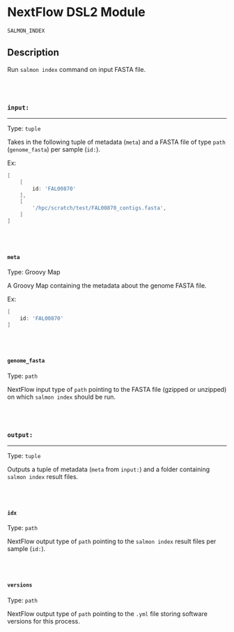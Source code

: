 # NextFlow DSL2 Module

```bash
SALMON_INDEX
```

## Description

Run `salmon index` command on input FASTA file.

\
&nbsp;

### `input:`

___

Type: `tuple`

Takes in the following tuple of metadata (`meta`) and a FASTA file of type `path` (`genome_fasta`) per sample (`id:`).

Ex:

```groovy
[ 
    [ 
        id: 'FAL00870'
    ],
    [
        '/hpc/scratch/test/FAL00870_contigs.fasta',
    ]
]
```

\
&nbsp;

#### `meta`

Type: Groovy Map

A Groovy Map containing the metadata about the genome FASTA file.

Ex:

```groovy
[ 
    id: 'FAL00870'
]
```

\
&nbsp;

#### `genome_fasta`

Type: `path`

NextFlow input type of `path` pointing to the FASTA file (gzipped or unzipped) on which `salmon index` should be run.

\
&nbsp;

### `output:`

___

Type: `tuple`

Outputs a tuple of metadata (`meta` from `input:`) and a folder containing `salmon index` result files.

\
&nbsp;

#### `idx`

Type: `path`

NextFlow output type of `path` pointing to the `salmon index` result files per sample (`id:`).

\
&nbsp;

#### `versions`

Type: `path`

NextFlow output type of `path` pointing to the `.yml` file storing software versions for this process.
